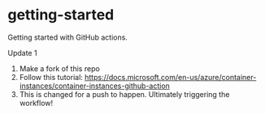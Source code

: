 # getting-started
Getting started with GitHub actions.

Update 1

1. Make a fork of this repo
2. Follow this tutorial: https://docs.microsoft.com/en-us/azure/container-instances/container-instances-github-action
3. This is changed for a push to happen. Ultimately triggering the workflow!
